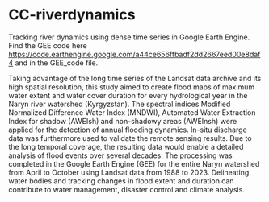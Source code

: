 # CC-riverdynamics
Tracking river dynamics using dense time series in Google Earth Engine.
Find the GEE code here https://code.earthengine.google.com/a44ce656ffbadf2dd2667eed00e8daf4 and in the GEE_code file.

Taking advantage of the long time series of the Landsat data archive and its high spatial resolution, this study aimed to create flood maps of maximum water extent and water cover duration for every hydrological year in the Naryn river watershed (Kyrgyzstan). The spectral indices Modified Normalized Difference Water Index (MNDWI), Automated Water Extraction Index for shadow (AWEIsh) and non-shadowy areas (AWEInsh) were applied for the detection of annual flooding dynamics. In-situ discharge data was furthermore used to validate the remote sensing results. 
Due to the long temporal coverage, the resulting data would enable a detailed analysis of flood events over several decades. The processing was completed in the Google Earth Engine (GEE) for the entire Naryn watershed from April to October using Landsat data from 1988 to 2023. Delineating water bodies and tracking changes in flood extent and duration can contribute to water management, disaster control and climate analysis.
